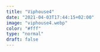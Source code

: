```yaml
---
title: "Viphouse4"
date: "2021-04-03T17:44:15+02:00"
image: "viphouse4.webp"
color: "#fff"
type: "normal"
draft: false
---
```

